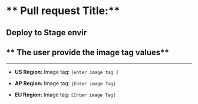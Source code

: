 <!-- ## Deployment Configuration

### Select Environments for Deployment
- [ ] DEV
- [ ] STAGING
- [ ] PREPROD
- [ ] PROD

### Image Tags per Region

#### DEV Environment
- US: `<enter image tag here>`  
- EU: `<enter image tag here>`  
- AP: `<enter image tag here>`  

#### STAGING Environment
- US: `<enter image tag here>`  
- EU: `<enter image tag here>`  
- AP: `<enter image tag here>`  

#### PREPROD Environment
- US: `<enter image tag here>`  
- EU: `<enter image tag here>`  
- AP: `<enter image tag here>`  

#### PROD Environment
- US: `<enter image tag here>`  
- EU: `<enter image tag here>`  
- AP: `<enter image tag here>`  
 -->
<!-- ## **Deployment Plan**
- [ ] DEV
- [ ] STAGING
- [ ] PREPROD
- [ ] PROD

## **Regions **
- [ ] US
- [ ] EU
- [ ] AP

## ** Dynamic Image tag Input**
- US: `[user input] `
- AP: `[user input] `
- EU: `[user input] ` -->
<!-- # ** Pull request Title:**
Deploy to Dev env
----
## ** The user  provide the image tag values**
----

- **US Region:**
Image tag: `[enter image tag ]`

- **AP Region:**
Image tag: `[Enter image Tag]`

- **EU Region:**
<<<<<<< HEAD
<<<<<<<< HEAD:.github/PULL_REQUEST_TEMPLATE1
Image tag: `[Enter image Tag]` -->
<!-- # ** Pull request Title:**
========
Image tag: `[Enter image Tag]` 
# ** Pull request Title:**
>>>>>>>> ce01e95e50d6eced1d1c84dfe778756f365f3498:.github/PULL_REQUEST_TEMPLA
=======
Image tag: `[Enter image Tag]` 
# ** Pull request Title:**
>>>>>>> e8eea3a3cff438feb1cc9ccf12cfbbfe8e1ff8a2
Deploy to Production env
----
## ** The user  provide the image tag values**
----

- **US Region:**
Image tag: `[enter image tag ]`

- **AP Region:**
Image tag: `[Enter image Tag]`

- **EU Region:**
<<<<<<< HEAD
<<<<<<<< HEAD:.github/PULL_REQUEST_TEMPLATE1
Image tag: `[Enter image Tag]`
========
Image tag: `[Enter image Tag]`
>>>>>>>> ce01e95e50d6eced1d1c84dfe778756f365f3498:.github/PULL_REQUEST_TEMPLA
=======
Image tag: `[Enter image Tag]`
>>>>>>> e8eea3a3cff438feb1cc9ccf12cfbbfe8e1ff8a2-->

# ** Pull request Title:**
Deploy to Stage envir
----
## ** The user  provide the image tag values**
----

- **US Region:**
Image tag: `[enter image tag ]`

- **AP Region:**
Image tag: `[Enter image Tag]`

- **EU Region:**
Image tag: `[Enter image Tag]`